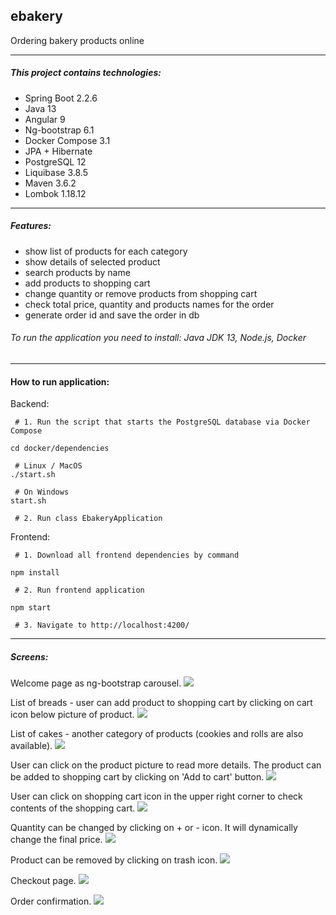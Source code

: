 ebakery
---------------------------------------------
Ordering bakery products online

---------------------------------------------
##### This project contains technologies:
- Spring Boot 2.2.6
- Java 13
- Angular 9
- Ng-bootstrap 6.1
- Docker Compose 3.1
- JPA + Hibernate
- PostgreSQL 12
- Liquibase 3.8.5
- Maven 3.6.2
- Lombok 1.18.12

---------------------------------------------
##### Features:
- show list of products for each category
- show details of selected product
- search products by name
- add products to shopping cart
- change quantity or remove products from shopping cart
- check total price, quantity and products names for the order 
- generate order id and save the order in db

###### To run the application you need to install: Java JDK 13, Node.js, Docker

--------------------------------------------
#### How to run application:
Backend:
```
 # 1. Run the script that starts the PostgreSQL database via Docker Compose 

cd docker/dependencies

 # Linux / MacOS
./start.sh

 # On Windows
start.sh

 # 2. Run class EbakeryApplication
```

Frontend:
```
 # 1. Download all frontend dependencies by command

npm install

 # 2. Run frontend application 

npm start

 # 3. Navigate to http://localhost:4200/
```
---------------------------------------------
##### Screens:
Welcome page as ng-bootstrap carousel.
![](ebakery-frontend/src/assets/images/screens/screen_1.jpg)

List of breads - user can add product to shopping cart by clicking on cart icon below picture of product.
![](ebakery-frontend/src/assets/images/screens/screen_2.jpg)

List of cakes - another category of products (cookies and rolls are also available).
![](ebakery-frontend/src/assets/images/screens/screen_3.jpg)

User can click on the product picture to read more details. The product can be added to shopping cart by clicking on 'Add to cart' button.
![](ebakery-frontend/src/assets/images/screens/screen_4.jpg)

User can click on shopping cart icon in the upper right corner to check contents of the shopping cart.
![](ebakery-frontend/src/assets/images/screens/screen_5.jpg)

Quantity can be changed by clicking on + or - icon. It will dynamically change the final price. 
![](ebakery-frontend/src/assets/images/screens/screen_6.jpg)

Product can be removed by clicking on trash icon.
![](ebakery-frontend/src/assets/images/screens/screen_7.jpg)

Checkout page.
![](ebakery-frontend/src/assets/images/screens/screen_8.jpg)

Order confirmation.
![](ebakery-frontend/src/assets/images/screens/screen_9.jpg)